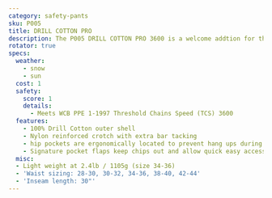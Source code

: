 ```yaml
---
category: safety-pants
sku: P005
title: DRILL COTTON PRO
description: The P005 DRILL COTTON PRO 3600 is a welcome addtion for the warm season. 100% cotton wicks moisture and provides great ventilation for cool comfortable protection.
rotator: true
specs:
  weather:
    - snow
    - sun
  cost: 1
  safety:
    score: 1
    details:
      - Meets WCB PPE 1-1997 Threshold Chains Speed (TCS) 3600
  features:
    - 100% Drill Cotton outer shell
    - Nylon reinforced crotch with extra bar tacking
    - hip pockets are ergonomically located to prevent hang ups during cutting and bending
    - Signature pocket flaps keep chips out and allow quick easy access
  misc:
  - Light weight at 2.4lb / 1105g (size 34-36)
  - 'Waist sizing: 28-30, 30-32, 34-36, 38-40, 42-44'
  - 'Inseam length: 30"'
---
```

